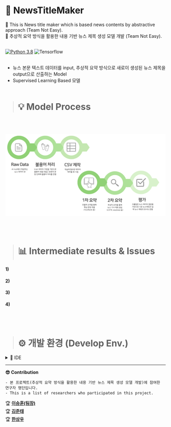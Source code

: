 # 📑 NewsTitleMaker
🌟 This is News title maker which is based news contents by abstractive approach (Team Not Easy).    
🌟 추상적 요약 방식을 활용한 내용 기반 뉴스 제목 생성 모델 개발 (Team Not Easy).    <br></br>

[![Python 3.8](https://img.shields.io/badge/python-3.8-blue.svg)](https://www.python.org/downloads/release/python-380/)  ![Tensorflow](https://img.shields.io/badge/Tensorflow-1.5.1-orange.svg)
<br></br>
- 뉴스 본문 텍스트 데이터를 input, 추상적 요약 방식으로 새로이 생성된 뉴스 제목을 output으로 산출하는 Model
- Supervised Learning Based 모델
<br></br>

># 💡 Model Process
<br></br>
<p align="center">
  <img src="https://github.com/CodingLeeSeungHoon/NewsTitleMaker/blob/main/process.png" />
</p>
<br></br>

># 📊 Intermediate results & Issues
#### 1)    
#### 2)    
#### 3)    
#### 4)   
<br></br>

># ⚙️ 개발 환경 (Develop Env.)

<details>
    <summary>🔎 IDE </summary>
  
```
Pycharm / Jupyter Notebook / Colab
```

</details>

---    
**😎 Contribution**
```
- 본 프로젝트(추상적 요약 방식을 활용한 내용 기반 뉴스 제목 생성 모델 개발)에 참여한 연구자 명단입니다.
- This is a list of researchers who participated in this project.
```   
🏆 **[이승훈(팀장)](https://github.com/CodingLeeSeungHoon)**      
🏆 **[김준태](https://github.com/KZunT)**    
🏆 **[한상우](https://github.com/sktkddn777)**   
